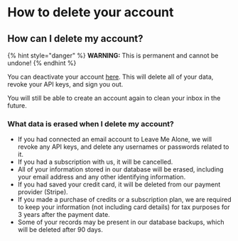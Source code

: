 # How to delete your account

## How can I delete my account?

{% hint style="danger" %}
**WARNING:** This is permanent and cannot be undone!
{% endhint %}

You can deactivate your account [here](https://leavemealone.app/app/danger/deactivate). This will delete all of your data, revoke your API keys, and sign you out.

You will still be able to create an account again to clean your inbox in the future.

### What data is erased when I delete my account?

* If you had connected an email account to Leave Me Alone, we will revoke any API keys, and delete any usernames or passwords related to it.
* If you had a subscription with us, it will be cancelled.
* All of your information stored in our database will be erased, including your email address and any other identifying information.
* If you had saved your credit card, it will be deleted from our payment provider \(Stripe\).
* If you made a purchase of credits or a subscription plan, we are required to keep your information \(not including card details\) for tax purposes for 3 years after the payment date.
* Some of your records may be present in our database backups, which will be deleted after 90 days.



